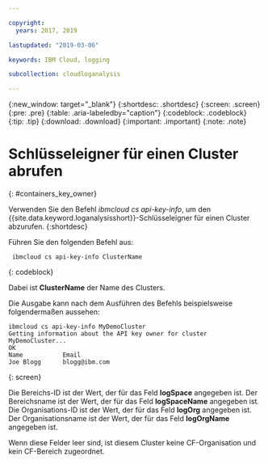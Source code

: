 ```yaml
---

copyright:
  years: 2017, 2019

lastupdated: "2019-03-06"

keywords: IBM Cloud, logging

subcollection: cloudloganalysis

---
```


{:new_window: target="_blank"}
{:shortdesc: .shortdesc}
{:screen: .screen}
{:pre: .pre}
{:table: .aria-labeledby="caption"}
{:codeblock: .codeblock}
{:tip: .tip}
{:download: .download}
{:important: .important}
{:note: .note}


# Schlüsseleigner für einen Cluster abrufen
{: #containers_key_owner}

Verwenden Sie den Befehl *ibmcloud cs api-key-info*, um den {{site.data.keyword.loganalysisshort}}-Schlüsseleigner für einen Cluster abzurufen.
{:shortdesc}

Führen Sie den folgenden Befehl aus:

```
 ibmcloud cs api-key-info ClusterName
```
{: codeblock}

Dabei ist **ClusterName** der Name des Clusters.


Die Ausgabe kann nach dem Ausführen des Befehls beispielsweise folgendermaßen aussehen:

```
ibmcloud cs api-key-info MyDemoCluster
Getting information about the API key owner for cluster MyDemoCluster...
OK
Name           Email   
Joe Blogg      blogg@ibm.com   
```
{: screen}

Die Bereichs-ID ist der Wert, der für das Feld **logSpace** angegeben ist.
Der Bereichsname ist der Wert, der für das Feld **logSpaceName** angegeben ist.
Die Organisations-ID ist der Wert, der für das Feld **logOrg** angegeben ist.
Der Organisationsname ist der Wert, der für das Feld **logOrgName** angegeben ist.

Wenn diese Felder leer sind, ist diesem Cluster keine CF-Organisation und kein CF-Bereich zugeordnet.



